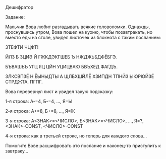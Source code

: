 Дешифратор

Задание:

Мальчик Вова любит разгадывать всякие головоломки. Однажды, проснувшись утром, Вова пошел на кухню, чтобы позавтракать, но вместо еды на столе, увидел листочек из блокнота с таким посланием:


ЗТЕФТИ ЧЦФТ!

ЙЛЗ Б ЗЦИЭ Й ГЖКДЭКГШЕБ Ъ НЖДЖЬБДФЁБГЭ.

БЪВАШЬЪ УГЦ ЯЦ ЦЙН УЦИЦВАЮ БВЪХЕД ФАГДЪ.

ЗЛКСВПЗЁ Н ЁЫНЫДТЫ А ЩЛБХШЙЛЁ ХЗИПДН ТПНЙЗ ЫЮРЮЙЗЁ СТРДЖТА. ПГПГ.

Вова перевернул лист и увидел такую подсказку:


1-я строка: А-=4, Б-=4, …, Я=Ы

2-я строка: А+=8, Б+=8, …, Я=Ж

3-я строка: А<ЗНАК>=<ЧИСЛО>, Б<ЗНАК>=<ЧИСЛО>, …, Я=?, <ЗНАК>-CONST, <ЧИСЛО>-CONST

4-я строка: как в третьей строке, но теперь для каждого слова…

Помогите Вове расшифровать это послание и наконец-то приступить к завтраку…


